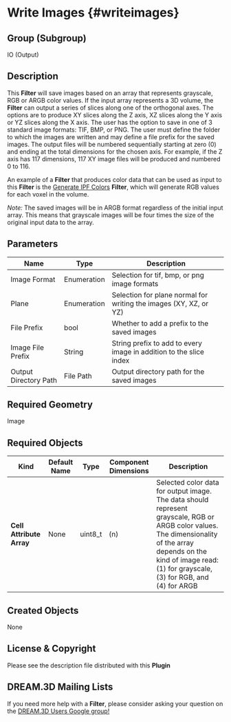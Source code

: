 Write Images {#writeimages}
=============

## Group (Subgroup) ##

IO (Output)

## Description ##

This **Filter** will save images based on an array that represents grayscale, RGB or ARGB color values. If the input array represents a 3D volume, the **Filter** can output a series of slices along one of the orthogonal axes.  The options are to produce XY slices along the Z axis, XZ slices along the Y axis or YZ slices along the X axis. The user has the option to save in one of 3 standard image formats: TIF, BMP, or PNG. The user must define the folder to which the images are written and may define a file prefix for the saved images. The output files will be numbered sequentially starting at zero (0) and ending at the total dimensions for the chosen axis. For example, if the Z axis has 117 dimensions, 117 XY image files will be produced and numbered 0 to 116.

An example of a **Filter** that produces color data that can be used as input to this **Filter** is the [Generate IPF Colors](generateipfcolors.html) **Filter**, which will generate RGB values for each voxel in the volume.

*Note:* The saved images will be in ARGB format regardless of the initial input array. This means that grayscale images will be four times the size of the original input data to the array.

## Parameters ##

| Name             | Type | Description |
|------------------|------|---------|
| Image Format | Enumeration | Selection for tif, bmp, or png image formats |
| Plane | Enumeration | Selection for plane normal for writing the images (XY, XZ, or YZ) |
| File Prefix | bool | Whether to add a prefix to the saved images |
| Image File Prefix | String | String prefix to add to every image in addition to the slice index |
| Output Directory Path | File Path | Output directory path for the saved images |

## Required Geometry ##

Image 

## Required Objects ##

| Kind | Default Name | Type | Component Dimensions | Description |
|------|--------------|------|----------------------|-------------|
| **Cell Attribute Array** | None| uint8_t | (n) | Selected color data for output image. The data should represent grayscale, RGB or ARGB color values. The dimensionality of the array depends on the kind of image read: (1) for grayscale, (3) for RGB, and (4) for ARGB |

## Created Objects ##

None

## License & Copyright ##

Please see the description file distributed with this **Plugin**

## DREAM.3D Mailing Lists ##

If you need more help with a **Filter**, please consider asking your question on the [DREAM.3D Users Google group!](https://groups.google.com/forum/?hl=en#!forum/dream3d-users)

